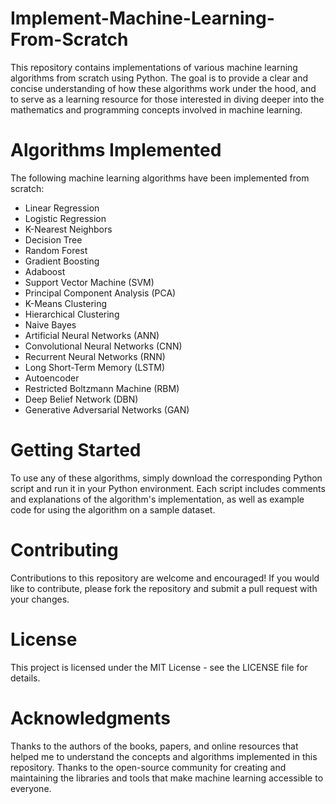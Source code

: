 # Implement-Machine-Learning-From-Scratch
This repository contains implementations of various machine learning algorithms from scratch using Python. The goal is to provide a clear and concise understanding of how these algorithms work under the hood, and to serve as a learning resource for those interested in diving deeper into the mathematics and programming concepts involved in machine learning.

# Algorithms Implemented
The following machine learning algorithms have been implemented from scratch:

* Linear Regression
* Logistic Regression
* K-Nearest Neighbors
* Decision Tree
* Random Forest
* Gradient Boosting
* Adaboost
* Support Vector Machine (SVM)
* Principal Component Analysis (PCA)
* K-Means Clustering
* Hierarchical Clustering
* Naive Bayes
* Artificial Neural Networks (ANN)
* Convolutional Neural Networks (CNN)
* Recurrent Neural Networks (RNN)
* Long Short-Term Memory (LSTM)
* Autoencoder 
* Restricted Boltzmann Machine (RBM)
* Deep Belief Network (DBN)
* Generative Adversarial Networks (GAN)

# Getting Started
To use any of these algorithms, simply download the corresponding Python script and run it in your Python environment. Each script includes comments and explanations of the algorithm's implementation, as well as example code for using the algorithm on a sample dataset.

# Contributing
Contributions to this repository are welcome and encouraged! If you would like to contribute, please fork the repository and submit a pull request with your changes.

# License
This project is licensed under the MIT License - see the LICENSE file for details.

# Acknowledgments
Thanks to the authors of the books, papers, and online resources that helped me to understand the concepts and algorithms implemented in this repository.
Thanks to the open-source community for creating and maintaining the libraries and tools that make machine learning accessible to everyone.